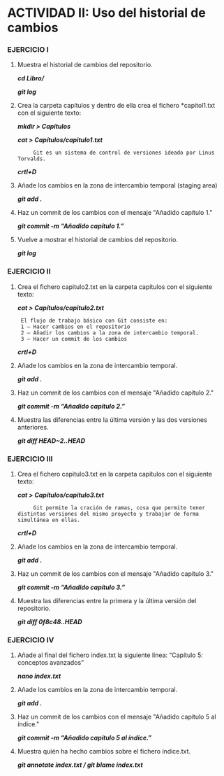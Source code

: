 # ACTIVIDAD II: Uso del historial de cambios

### EJERCICIO I
1. Muestra el historial de cambios del repositorio.

	***cd Libro/***
   
	***git log***
   
3. Crea la carpeta capítulos y dentro de ella crea el fichero *capitol1.txt con el siguiente texto:

	***mkdir > Capítulos***
   
	***cat > Capítulos/capitulo1.txt***
   
		    Git es un sistema de control de versiones ideado por Linus Torvalds.
   
	***crtl+D***

5. Añade los cambios en la zona de intercambio temporal (staging area)

	***git add .***

6. Haz un commit de los cambios con el mensaje "Añadido capítulo 1."

	***git commit -m “Añadido capítulo 1.”***

7. Vuelve a mostrar el historial de cambios del repositorio.

	***git log***

### EJERCICIO II

1. Crea el fichero capitulo2.txt en la carpeta capítulos con el siguiente texto:

	***cat > Capítulos/capitulo2.txt***
   
		El flujo de trabajo básico con Git consiste en:
		1 – Hacer cambios en el repositorio
		2 – Añadir los cambios a la zona de intercambio temporal.
		3 – Hacer un commit de los cambios
   
	***crtl+D***
	
3. Añade los cambios en la zona de intercambio temporal.

	***git add .***

4. Haz un commit de los cambios con el mensaje "Añadido capítulo 2."

	***git commit -m “Añadido capítulo 2.”***

5. Muestra las diferencias entre la última versión y las dos versiones anteriores.

	***git diff HEAD~2..HEAD***

### EJERCICIO III

1. Crea el fichero capitulo3.txt en la carpeta capítulos con el siguiente texto:

	***cat > Capítulos/capitulo3.txt***
   
		    Git permite la cración de ramas, cosa que permite tener distintas versiones del mismo proyecto y trabajar de forma simultánea en ellas.
   
	***crtl+D***

3. Añade los cambios en la zona de intercambio temporal.

	***git add .***

4. Haz un commit de los cambios con el mensaje "Añadido capítulo 3."

	***git commit -m “Añadido capítulo 3.”***

5. Muestra las diferencias entre la primera y la última versión del repositorio.

	***git diff 0f8c48..HEAD***

### EJERCICIO IV
1. Añade al final del fichero index.txt la siguiente línea: “Capítulo 5: conceptos avanzados”

	***nano index.txt***

2. Añade los cambios en la zona de intercambio temporal.

	***git add .***

3. Haz un commit de los cambios con el mensaje "Añadido capítulo 5 al índice."

	***git commit -m “Añadido capítulo 5 al índice.”***

4. Muestra quién ha hecho cambios sobre el fichero índice.txt.

	***git annotate index.txt / git blame index.txt***
